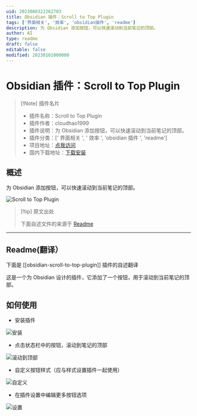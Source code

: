 ```yaml
---
uid: 2023080322262703
title: Obsidian 插件：Scroll to Top Plugin
tags: ['界面相关', '效率', 'obsidian插件', 'readme']
description: 为 Obsidian 添加按钮，可以快速滚动到当前笔记的顶部。
author: AI
type: readme
draft: false
editable: false
modified: 20230101000000
---
```


# Obsidian 插件：Scroll to Top Plugin

> [!Note] 插件名片
> - 插件名称：Scroll to Top Plugin
> - 插件作者：cloudhao1999
> - 插件说明：为 Obsidian 添加按钮，可以快速滚动到当前笔记的顶部。
> - 插件分类：[' 界面相关 ', ' 效率 ', 'obsidian 插件 ', 'readme']
> - 项目地址：[点我访问](https://github.com/cloudhao1999/obsidian-scroll-to-top-plugin)
> - 国内下载地址：[下载安装](https://pkmer.cn/products/plugin/pluginMarket/?obsidian-scroll-to-top-plugin)

## 概述

为 Obsidian 添加按钮，可以快速滚动到当前笔记的顶部。

![Scroll to Top Plugin](https://cdn.pkmer.cn/covers/obsidian-scroll-to-top-plugin.png!pkmer)

> [!tip] 原文出处
>
>下面自述文件的来源于 [Readme](https://ghproxy.net/https://raw.githubusercontent.com/cloudhao1999/obsidian-scroll-to-top-plugin/main/README.md)
>

---

## Readme(翻译）

下面是 [[obsidian-scroll-to-top-plugin]] 插件的自述翻译

这是一个为 Obsidian 设计的插件，它添加了一个按钮，用于滚动到当前笔记的顶部。

## 如何使用

- 安装插件

![安装](https://cdn.staticaly.com/gh/cloudhao1999/image-hosting@master/image.21lz7ox3d5nk.webp)

- 点击状态栏中的按钮，滚动到笔记的顶部

![滚动到顶部](https://cdn.staticaly.com/gh/cloudhao1999/image-hosting@master/image.2yz8lr70uaw0.webp)

- 自定义按钮样式（应与样式设置插件一起使用）

![自定义](https://cdn.staticaly.com/gh/cloudhao1999/image-hosting@master/image.2xrir7lrm9c0.webp)

- 在插件设置中编辑更多按钮选项

![设置](https://cdn.staticaly.com/gh/cloudhao1999/image-hosting@master/image.3qbadlkn6y40.webp)
